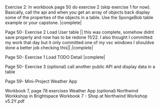 Exercise 2:
In workbook page 50 do exercise 2 (skip exercise 1 for now). Basically, call the api and when you get an array of objects back display some of the properties of the objects in a table.
Use the SpongeBob table example or your capstone. |complete|

Page 50- Exercise 2 Load User table || this was complete, somehow didnt save properly and now has to be redone 11/22. I also thought I committed my work that day but it only committed one of my vsc windows I shouldve done a better job checking this|| _|complete|_

Page 50- Exercise 1 Load TODO Detail |complete|

Page 50- Exercise 3 (optional) call another public API and
display data in a table

Page 59- Mini-Project Weather App

Workbook 7, page 78 exercises
Weather App (optional)
Northwind Workkshop in Brightspace Workbook 7 - Shop at Northwind Workshop v5.2Y.pdf
